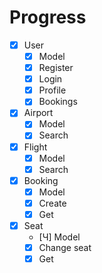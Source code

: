 # Progress
- [X] User
	- [X] Model
	- [X] Register
	- [X] Login
	- [X] Profile
	- [X] Bookings
- [X] Airport
	- [X] Model
	- [X] Search
- [X] Flight
	- [X] Model
	- [X] Search
- [X] Booking
	- [X] Model
	- [X] Create
	- [X] Get
- [X] Seat
	- [Ч] Model
	- [X] Change seat
	- [X] Get